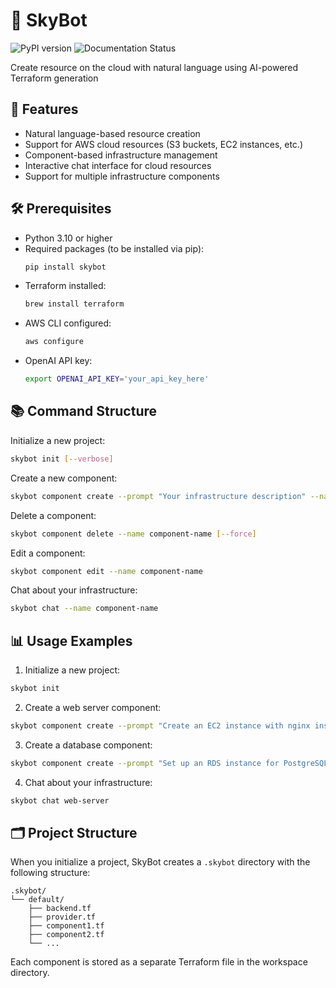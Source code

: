 # 🚀 SkyBot

![PyPI version](https://img.shields.io/pypi/v/skybot.svg)
![Documentation Status](https://readthedocs.org/projects/skybot/badge/?version=latest)

Create resource on the cloud with natural language using AI-powered Terraform generation

## 📖 Features

* Natural language-based resource creation
* Support for AWS cloud resources (S3 buckets, EC2 instances, etc.)
* Component-based infrastructure management
* Interactive chat interface for cloud resources
* Support for multiple infrastructure components

## 🛠️ Prerequisites

- Python 3.10 or higher
- Required packages (to be installed via pip):
  ```bash
  pip install skybot
  ```
- Terraform installed:
  ```bash
  brew install terraform
  ```
- AWS CLI configured:
  ```bash
  aws configure
  ```
- OpenAI API key:
  ```bash
  export OPENAI_API_KEY='your_api_key_here'
  ```

## 📚 Command Structure

Initialize a new project:
```bash
skybot init [--verbose]
```

Create a new component:
```bash
skybot component create --prompt "Your infrastructure description" --name component-name
```

Delete a component:
```bash
skybot component delete --name component-name [--force]
```

Edit a component:
```bash
skybot component edit --name component-name
```

Chat about your infrastructure:
```bash
skybot chat --name component-name
```

## 📊 Usage Examples

1. Initialize a new project:
```bash
skybot init
```

2. Create a web server component:
```bash
skybot component create --prompt "Create an EC2 instance with nginx installed" --name web-server
```

3. Create a database component:
```bash
skybot component create --prompt "Set up an RDS instance for PostgreSQL" --name database
```

4. Chat about your infrastructure:
```bash
skybot chat web-server
```

## 🗂️ Project Structure

When you initialize a project, SkyBot creates a `.skybot` directory with the following structure:

```
.skybot/
└── default/
    ├── backend.tf
    ├── provider.tf
    ├── component1.tf
    ├── component2.tf
    └── ...
```

Each component is stored as a separate Terraform file in the workspace directory.